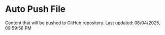 # Auto Push File

Content that will be pushed to GitHub repository.
Last updated: 08/04/2025, 09:59:58 PM